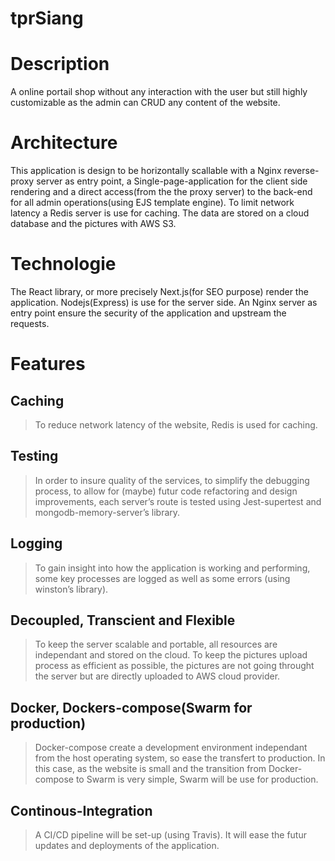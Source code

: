 # tprSiang

# Description
A online portail shop without any interaction with the user but still highly customizable as the admin can CRUD any content of the website.

# Architecture
This application is design to be horizontally scallable with a Nginx reverse-proxy server as entry point, a Single-page-application for the client side rendering and a direct access(from the the proxy server) to the back-end for all admin operations(using EJS template engine). To limit network latency a Redis server is use for caching. The data are stored on a cloud database and the pictures with AWS S3.

# Technologie
The React library, or more precisely Next.js(for SEO purpose) render the application. Nodejs(Express) is use for the server side. An Nginx server as entry point ensure the security of the application and upstream the requests.

# Features
## Caching
> To reduce network latency of the website, Redis is used for caching.

## Testing
> In order to insure quality of the services, to simplify the debugging process, to allow for (maybe) futur code refactoring and design improvements, each server’s route is tested using Jest-supertest and mongodb-memory-server’s library.   

## Logging
> To gain insight into how the application is working and performing, some key processes are logged as well as some errors (using winston’s library). 

## Decoupled, Transcient and Flexible
> To keep the server scalable and portable, all resources are independant and stored on the cloud. To keep the pictures upload process as efficient as possible, the pictures are not going throught the server but are directly uploaded to AWS cloud provider. 

## Docker, Dockers-compose(Swarm for production)
> Docker-compose create a development environment independant from the host operating system, so ease the transfert to production. In this case, as the website is small and the transition from Docker-compose to Swarm is very simple, Swarm will be use for production.

## Continous-Integration
> A CI/CD pipeline will be set-up (using Travis). It will ease the futur updates and deployments of the application.


